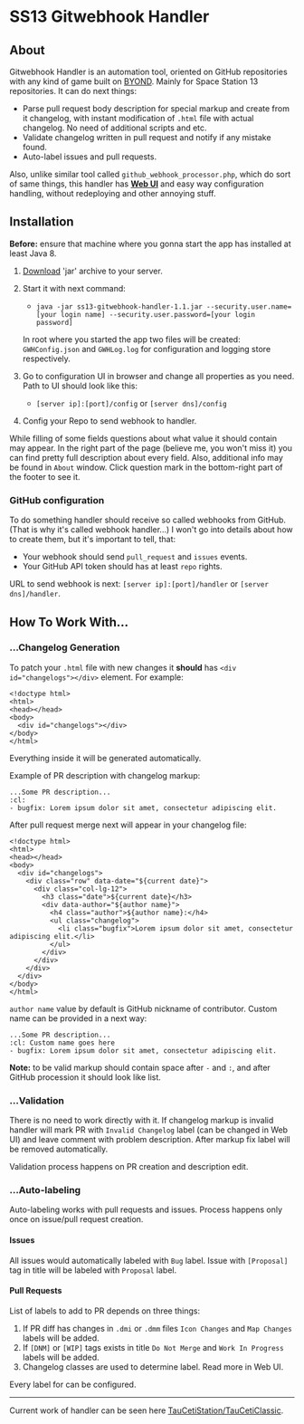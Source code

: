 # SS13 Gitwebhook Handler
## About
Gitwebhook Handler is an automation tool, oriented on GitHub repositories with any kind of game built on [BYOND](http://www.byond.com/).
Mainly for Space Station 13 repositories. It can do next things:
- Parse pull request body description for special markup and create from it changelog, 
with instant modification of `.html` file with actual changelog. No need of additional scripts and etc.
- Validate changelog written in pull request and notify if any mistake found.
- Auto-label issues and pull requests.

Also, unlike similar tool called `github_webhook_processor.php`, which do sort of same things,
this handler has [**Web UI**](https://imgur.com/a/Z8tQa) and easy way configuration handling, without redeploying and other annoying stuff.

## Installation
**Before:** ensure that machine where you gonna start the app has installed at least Java 8.

1. [Download](https://github.com/SpaiR/ss13-gitwebhook-handler/releases) 'jar' archive to your server.

2. Start it with next command:
    - `java -jar ss13-gitwebhook-handler-1.1.jar --security.user.name=[your login name] --security.user.password=[your login password]`
    
   In root where you started the app two files will be created: `GWHConfig.json` and `GWHLog.log` for configuration and logging store respectively.

3. Go to configuration UI in browser and change all properties as you need. Path to UI should look like this:
   - `[server ip]:[port]/config` or `[server dns]/config`

4. Config your Repo to send webhook to handler.

While filling of some fields questions about what value it should contain may appear. 
In the right part of the page (believe me, you won't miss it) you can find pretty full description about every field.
Also, additional info may be found in `About` window. Click question mark in the bottom-right part of the footer to see it.

### GitHub configuration
To do something handler should receive so called webhooks from GitHub. (That is why it's called webhook handler...)
I won't go into details about how to create them, but it's important to tell, that:
- Your webhook should send `pull_request` and `issues` events.
- Your GitHub API token should has at least `repo` rights.

URL to send webhook is next: `[server ip]:[port]/handler` or `[server dns]/handler`.

## How To Work With...
### ...Changelog Generation
To patch your `.html` file with new changes it **should** has `<div id="changelogs"></div>` element.
For example:
```
<!doctype html>
<html>
<head></head>
<body>
  <div id="changelogs"></div>
</body>
</html>
```

Everything inside it will be generated automatically.

Example of PR description with changelog markup:
```
...Some PR description...
:cl:
- bugfix: Lorem ipsum dolor sit amet, consectetur adipiscing elit.
```

After pull request merge next will appear in your changelog file:
```
<!doctype html>
<html>
<head></head>
<body>
  <div id="changelogs">
    <div class="row" data-date="${current date}">
      <div class="col-lg-12">
        <h3 class="date">${current date}</h3>
        <div data-author="${author name}">
          <h4 class="author">${author name}:</h4>
          <ul class="changelog">
            <li class="bugfix">Lorem ipsum dolor sit amet, consectetur adipiscing elit.</li>
          </ul>
        </div>
      </div>
    </div>
  </div>
</body>
</html>
```

`author name` value by default is GitHub nickname of contributor. Custom name can be provided in a next way:
```
...Some PR description...
:cl: Custom name goes here
- bugfix: Lorem ipsum dolor sit amet, consectetur adipiscing elit.
```

**Note:** to be valid markup should contain space after `-` and `:`, and after GitHub procession it should look like list.

### ...Validation
There is no need to work directly with it.
If changelog markup is invalid handler will mark PR with `Invalid Changelog` label (can be changed in Web UI)
and leave comment with problem description. After markup fix label will be removed automatically.

Validation process happens on PR creation and description edit.

### ...Auto-labeling
Auto-labeling works with pull requests and issues. Process happens only once on issue/pull request creation.

#### Issues
All issues would automatically labeled with `Bug` label. Issue with `[Proposal]` tag in title will be labeled with `Proposal` label.

#### Pull Requests
List of labels to add to PR depends on three things:
1. If PR diff has changes in `.dmi` or `.dmm` files `Icon Changes` and `Map Changes` labels will be added.
2. If `[DNM]` or `[WIP]` tags exists in title `Do Not Merge` and `Work In Progress` labels will be added.
3. Changelog classes are used to determine label. Read more in Web UI.

Every label for can be configured.

<hr>

Current work of handler can be seen here [TauCetiStation/TauCetiClassic](https://github.com/TauCetiStation/TauCetiClassic).